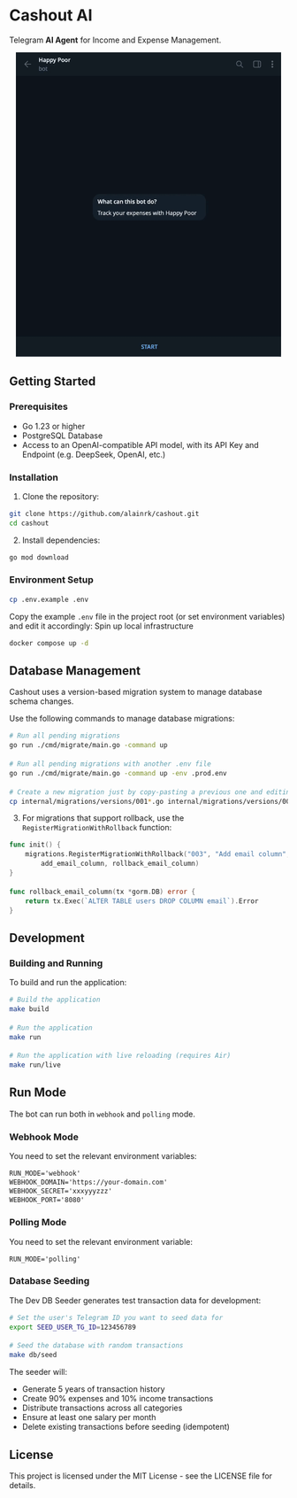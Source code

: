 # Cashout AI

Telegram **AI Agent** for Income and Expense Management.

<p align="center">
  <img src="/assets/demo.gif" alt="Demo" height="550px">
</p>

<!-- ## Features -->

<!-- <details closed> -->
<!---->
<!-- <p align="center"> -->
<!--   <img src="/assets/7.png" alt="Cashout app welcome screen" width="450px"> -->
<!-- </p> -->
<!---->
<!-- Navigate your transactions in a simple way. -->
<!---->
<!-- <p align="center"> -->
<!--   <img src="/assets/8.png" alt="List command" width="450px"> -->
<!-- </p> -->
<!---->
<!-- <p align="center"> -->
<!--   <img src="/assets/9.png" alt="List output" width="450px"> -->
<!-- </p> -->
<!---->
<!-- Expense and income creation with options to edit or confirm. It tries to automatically categorize your transactions and fix some common errors. Also, it tries to extract the correct amount despite given in a natural language or anyway, not in a standard format. -->
<!---->
<!-- <p align="center"> -->
<!--   <img src="/assets/3.png" alt="Transaction confirmation interface" width="450px"> -->
<!-- </p> -->
<!---->
<!-- <p align="center"> -->
<!--   <img src="/assets/6.png" alt="Income entry interface" width="450px"> -->
<!-- </p> -->
<!---->
<!-- Change the date or category of a transaction with any intelligible format. -->
<!---->
<!-- <p align="center"> -->
<!--   <img src="/assets/4.png" alt="Date entry interface" width="450px"> -->
<!-- </p> -->
<!---->
<!-- <p align="center"> -->
<!--   <img src="/assets/2.png" alt="Category selection interface" width="450px"> -->
<!-- </p> -->
<!---->
<!-- Select and delete transactions from your records. -->
<!---->
<!-- <p align="center"> -->
<!--   <img src="/assets/1.png" alt="Delete Transaction interface" width="450px"> -->
<!-- </p> -->
<!---->
<!-- Monthly and yearly financial summary. -->
<!---->
<!-- <p align="center"> -->
<!--   <img src="/assets/5.png" alt="Financial summary displays" width="450px"> -->
<!-- </p> -->
<!---->
<!-- </details> -->

## Getting Started

### Prerequisites

- Go 1.23 or higher
- PostgreSQL Database
- Access to an OpenAI-compatible API model, with its API Key and Endpoint (e.g. DeepSeek, OpenAI, etc.)

### Installation

1. Clone the repository:

```bash
git clone https://github.com/alainrk/cashout.git
cd cashout
```

2. Install dependencies:

```bash
go mod download
```

### Environment Setup

```bash
cp .env.example .env
```

Copy the example `.env` file in the project root (or set environment variables) and edit it accordingly:
Spin up local infrastructure

```bash
docker compose up -d
```

## Database Management

Cashout uses a version-based migration system to manage database schema changes.

Use the following commands to manage database migrations:

```bash
# Run all pending migrations
go run ./cmd/migrate/main.go -command up

# Run all pending migrations with another .env file
go run ./cmd/migrate/main.go -command up -env .prod.env

# Create a new migration just by copy-pasting a previous one and editing it accordingly
cp internal/migrations/versions/001*.go internal/migrations/versions/00X_your_migration.go
```

3. For migrations that support rollback, use the `RegisterMigrationWithRollback` function:

```go
func init() {
    migrations.RegisterMigrationWithRollback("003", "Add email column",
        add_email_column, rollback_email_column)
}

func rollback_email_column(tx *gorm.DB) error {
    return tx.Exec(`ALTER TABLE users DROP COLUMN email`).Error
}
```

## Development

### Building and Running

To build and run the application:

```bash
# Build the application
make build

# Run the application
make run

# Run the application with live reloading (requires Air)
make run/live
```

## Run Mode

The bot can run both in `webhook` and `polling` mode.

### Webhook Mode

You need to set the relevant environment variables:

```
RUN_MODE='webhook'
WEBHOOK_DOMAIN='https://your-domain.com'
WEBHOOK_SECRET='xxxyyyzzz'
WEBHOOK_PORT='8080'
```

### Polling Mode

You need to set the relevant environment variable:

```
RUN_MODE='polling'
```

### Database Seeding

The Dev DB Seeder generates test transaction data for development:

```bash
# Set the user's Telegram ID you want to seed data for
export SEED_USER_TG_ID=123456789

# Seed the database with random transactions
make db/seed
```

The seeder will:

- Generate 5 years of transaction history
- Create 90% expenses and 10% income transactions
- Distribute transactions across all categories
- Ensure at least one salary per month
- Delete existing transactions before seeding (idempotent)

## License

This project is licensed under the MIT License - see the LICENSE file for details.
